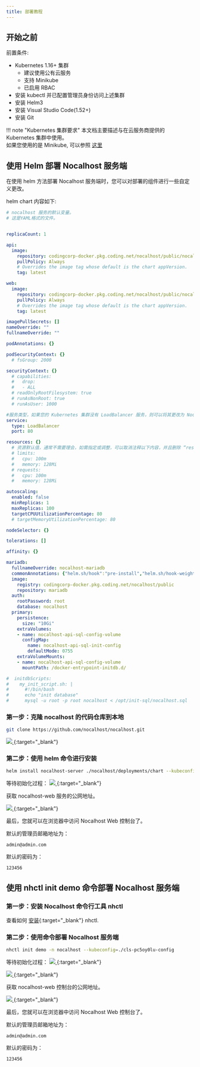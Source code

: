 ```yaml
---
title: 部署教程
---
```


## 开始之前

前置条件:

- Kubernetes 1.16+ 集群
    * 建议使用公有云服务
    * 支持 Minikube
    * 已启用 RBAC
- 安装 kubectl 并已配置管理员身份访问上述集群
- 安装 Helm3
- 安装 Visual Studio Code(1.52+) 
- 安装 Git


!!! note "Kubernetes 集群要求"
	本文档主要描述与在云服务商提供的 Kubernetes 集群中使用。 <br />
	如果您使用的是 Minikube, 可以参照 [这里](/Tutorials/nocalhost-with-minikube/)

## 使用 Helm 部署 Nocalhost 服务端

在使用 helm 方法部署 Nocalhost 服务端时，您可以对部署的组件进行一些自定义更改。

helm chart 内容如下:

```yaml
# nocalhost 服务的默认变量。
# 这是YAML格式的文件。


replicaCount: 1

api:
  image:
    repository: codingcorp-docker.pkg.coding.net/nocalhost/public/nocalhost-api
    pullPolicy: Always
    # Overrides the image tag whose default is the chart appVersion.
    tag: latest

web:
  image:
    repository: codingcorp-docker.pkg.coding.net/nocalhost/public/nocalhost-web
    pullPolicy: Always
    # Overrides the image tag whose default is the chart appVersion.
    tag: latest

imagePullSecrets: []
nameOverride: ""
fullnameOverride: ""

podAnnotations: {}

podSecurityContext: {}
  # fsGroup: 2000

securityContext: {}
  # capabilities:
  #   drop:
  #   - ALL
  # readOnlyRootFilesystem: true
  # runAsNonRoot: true
  # runAsUser: 1000

#服务类型，如果您的 Kubernetes 集群没有 LoadBalancer 服务，则可以将其更改为 NodePort 服务
service:
  type: LoadBalancer
  port: 80

resources: {}
  # 资源默认值，通常不需要理会，如需指定或调整，可以取消注释以下内容，并且删除 “resource:” 后的花括号
  # limits:
  #   cpu: 100m
  #   memory: 128Mi
  # requests:
  #   cpu: 100m
  #   memory: 128Mi

autoscaling:
  enabled: false
  minReplicas: 1
  maxReplicas: 100
  targetCPUUtilizationPercentage: 80
  # targetMemoryUtilizationPercentage: 80

nodeSelector: {}

tolerations: []

affinity: {}

mariadb:
  fullnameOverride: nocalhost-mariadb
  commonAnnotations: {"helm.sh/hook":"pre-install","helm.sh/hook-weight":"1"}
  image:
    registry: codingcorp-docker.pkg.coding.net/nocalhost/public
    repository: mariadb
  auth:
    rootPassword: root
    database: nocalhost
  primary:
    persistence:
      size: "10Gi"
    extraVolumes:
    - name: nocalhost-api-sql-config-volume
      configMap:
        name: nocalhost-api-sql-init-config
        defaultMode: 0755
    extraVolumeMounts:
    - name: nocalhost-api-sql-config-volume
      mountPath: /docker-entrypoint-initdb.d/

#  initdbScripts:
#    my_init_script.sh: |
#      #!/bin/bash
#      echo "init database"
#      mysql -u root -p root nocalhost < /opt/init-sql/nocalhost.sql

```

### 第一步：克隆 nocalhost 的代码仓库到本地

```bash
git clone https://github.com/nocalhost/nocalhost.git
```

[ ![](../assets/images/deployment-1.png) ](../assets/images/deployment-1.png){:target="_blank"}

### 第二步：使用 helm 命令进行安装

```bash
helm install nocalhost-server ./nocalhost/deployments/chart --kubeconfig=./cls-pc5oy0lu-config
```

等待初始化过程：
[ ![](../assets/images/deployment-2.png) ](../assets/images/deployment-2.png){:target="_blank"}

获取 nocalhost-web 服务的公网地址。

[ ![](../assets/images/deployment-3.png) ](../assets/images/deployment-3.png){:target="_blank"}

最后，您就可以在浏览器中访问 Nocalhost Web 控制台了。

默认的管理员邮箱地址为：
```
admin@admin.com
```

默认的密码为：
```
123456
```


## 使用 nhctl init demo 命令部署 Nocalhost 服务端


### 第一步：安装 Nocalhost 命令行工具 nhctl

查看如何 [安装](/zh/installation){:target="_blank"} nhctl.

### 第二步：使用命令部署 Nocalhost 服务端

```bash
nhctl init demo -n nocalhost --kubeconfig=./cls-pc5oy0lu-config
```

等待初始化过程：
[ ![](../assets/images/deployment-4.png) ](../assets/images/deployment-4.png){:target="_blank"}

[ ![](../assets/images/deployment-5.png) ](../assets/images/deployment-5.png){:target="_blank"}

获取 nocalhost-web 控制台的公网地址。

[ ![](../assets/images/deployment-3.png) ](../assets/images/deployment-3.png){:target="_blank"}

最后，您就可以在浏览器中访问 Nocalhost Web 控制台了。

默认的管理员邮箱地址为：
```
admin@admin.com
```

默认的密码为：
```
123456
```



